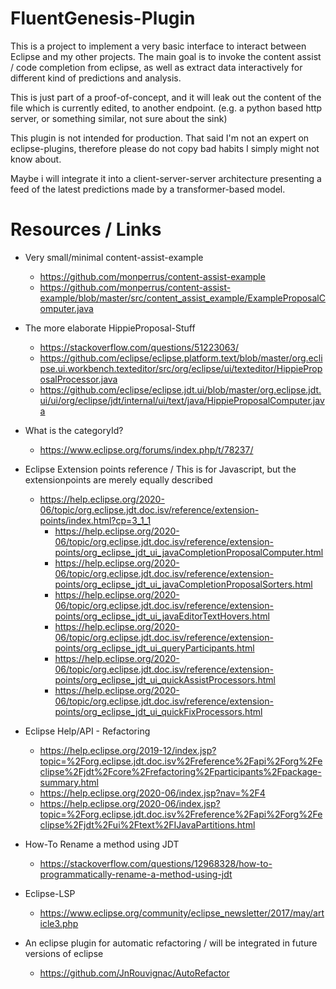 # FluentGenesis-Plugin

This is a project to implement a very basic interface to interact between Eclipse and my other projects. 
The main goal is to invoke the content assist / code completion from eclipse, as well as extract data 
interactively for different kind of predictions and analysis.

This is just part of a proof-of-concept, and it will leak out the content of the file which is currently edited, 
to another endpoint. (e.g. a python based http server, or something similar, not sure about the sink)

This plugin is not intended for production. That said I'm not an expert  on eclipse-plugins, therefore 
please do not copy bad habits I simply might not know about.

Maybe i will integrate it into a client-server-server architecture presenting a feed of the latest predictions
made by a transformer-based model.

# Resources / Links

* Very small/minimal content-assist-example
  * https://github.com/monperrus/content-assist-example
  * https://github.com/monperrus/content-assist-example/blob/master/src/content_assist_example/ExampleProposalComputer.java
* The more elaborate HippieProposal-Stuff
  * https://stackoverflow.com/questions/51223063/
  * https://github.com/eclipse/eclipse.platform.text/blob/master/org.eclipse.ui.workbench.texteditor/src/org/eclipse/ui/texteditor/HippieProposalProcessor.java
  * https://github.com/eclipse/eclipse.jdt.ui/blob/master/org.eclipse.jdt.ui/ui/org/eclipse/jdt/internal/ui/text/java/HippieProposalComputer.java

* What is the categoryId?
  * https://www.eclipse.org/forums/index.php/t/78237/

* Eclipse Extension points reference / This is for Javascript, but the extensionpoints are merely equally described
  * https://help.eclipse.org/2020-06/topic/org.eclipse.jdt.doc.isv/reference/extension-points/index.html?cp=3_1_1
    * https://help.eclipse.org/2020-06/topic/org.eclipse.jdt.doc.isv/reference/extension-points/org_eclipse_jdt_ui_javaCompletionProposalComputer.html
    * https://help.eclipse.org/2020-06/topic/org.eclipse.jdt.doc.isv/reference/extension-points/org_eclipse_jdt_ui_javaCompletionProposalSorters.html
    * https://help.eclipse.org/2020-06/topic/org.eclipse.jdt.doc.isv/reference/extension-points/org_eclipse_jdt_ui_javaEditorTextHovers.html
    * https://help.eclipse.org/2020-06/topic/org.eclipse.jdt.doc.isv/reference/extension-points/org_eclipse_jdt_ui_queryParticipants.html
    * https://help.eclipse.org/2020-06/topic/org.eclipse.jdt.doc.isv/reference/extension-points/org_eclipse_jdt_ui_quickAssistProcessors.html
    * https://help.eclipse.org/2020-06/topic/org.eclipse.jdt.doc.isv/reference/extension-points/org_eclipse_jdt_ui_quickFixProcessors.html

* Eclipse Help/API - Refactoring
  * https://help.eclipse.org/2019-12/index.jsp?topic=%2Forg.eclipse.jdt.doc.isv%2Freference%2Fapi%2Forg%2Feclipse%2Fjdt%2Fcore%2Frefactoring%2Fparticipants%2Fpackage-summary.html
  * https://help.eclipse.org/2020-06/index.jsp?nav=%2F4
  * https://help.eclipse.org/2020-06/index.jsp?topic=%2Forg.eclipse.jdt.doc.isv%2Freference%2Fapi%2Forg%2Feclipse%2Fjdt%2Fui%2Ftext%2FIJavaPartitions.html

* How-To Rename a method using JDT
  * https://stackoverflow.com/questions/12968328/how-to-programmatically-rename-a-method-using-jdt

* Eclipse-LSP
  * https://www.eclipse.org/community/eclipse_newsletter/2017/may/article3.php

* An eclipse plugin for automatic refactoring / will be integrated in future versions of eclipse
  * https://github.com/JnRouvignac/AutoRefactor
